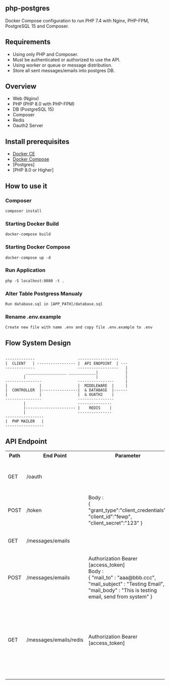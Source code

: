 ## php-postgres
Docker Compose configuration to run PHP 7.4 with Nginx, PHP-FPM, PostgreSQL 15 and Composer.

##  Requirements
* Using only PHP and Composer.
* Must be authenticated or authorized to use the API.
* Using worker or queue or message distribution.
* Store all sent messages/emails into postgres DB.

## Overview
* Web (Nginx)
* PHP (PHP 8.0 with PHP-FPM)
* DB (PostgreSQL 15)
* Composer
* Redis
* Oauth2 Server

## Install prerequisites
* [Docker CE](https://docs.docker.com/engine/installation/)
* [Docker Compose](https://docs.docker.com/compose/install)
* [Postgres]
* [PHP 8.0 or Higher]

## How to use it
### Composer
    composer install
    
### Starting Docker Build
    docker-compose build

### Starting Docker Compose
    docker-compose up -d

### Run Application
    php -S localhost:8080 -t .

### Alter Table Postgress Manualy
    Run database.sql in [APP_PATH]/database.sql

### Rename .env.example
    Create new file with name .env and copy file .env.example to .env


## Flow System Design
```

-------------                   ------------------    
|  CLIENT   | ----------------- |  API ENDPOINT  | ---
-------------                   ------------------   |
         __________________ ____________|            |
        |                               |            |
----------------                ----------------     |
|              |                |  MIDDLEWARE  |     |
|  CONTROLLER  |----------------|  & DATABASE  |------
|              |                |  & OUATH2    |
----------------                ----------------
        |                       ---------------
        |---------------------- |    REDIS    |
        |                       ---------------
-----------------       
|  PHP MAILER   | 
-----------------

```

## API Endpoint
<table>
  <tr>
    <th>Path</th>
    <th>End Point</th>
    <th>Parameter</th>
    <th>Controller</th>
    <th>Function</th>
    <th>Description</th>
  </tr>
  <tr>
    <td>GET</td>
    <td>/oauth</td>
    <td></td>
    <td>OauthClientController</td>
    <td>retrieve</td>
    <td>Get All list oauth_client table (without middleware)</td>
  </tr>
  <tr>
    <td>POST</td>
    <td>/token</td>
    <td> 
    Body : <br>
    {
        "grant_type":"client_credentials",
        "client_id":"fewp",
        "client_secret":"123"
    }
    </td>
    <td>TokenController</td>
    <td></td>
    <td>Generate Token</td>
  </tr>
  <tr>
    <td>GET</td>
    <td>/messages/emails</td>
    <td></td>
    <td>EmailController</td>
    <td>retrieve</td>
    <td>Retrieve Email Log (with middleware)</td>
  </tr>
  <tr>
    <td>POST</td>
    <td>/messages/emails</td>
    <td>
    Authorization Bearer [access_token] <br>
    Body : <br>
    {
        "mail_to" : "aaa@bbb.ccc",
        "mail_subject" : "Testing Email",
        "mail_body" : "This is testing email, send from system"
    }
    </td>
    <td>EmailController</td>
    <td>create</td>
    <td>Send Email & Save Database (with middleware)</td>
  </tr>
  <tr>
    <td>GET</td>
    <td>/messages/emails/redis</td>
    <td>
        Authorization Bearer [access_token]
    </td>
    <td>WorkerController</td>
    <td></td>
    <td>Retrieve email log and check if saved in cache. if saved in cache then get from chace. If not then query from database.</td>
  </tr>
</table>